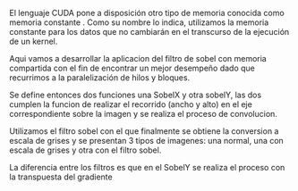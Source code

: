 El lenguaje CUDA pone a disposición otro tipo de memoria conocida como memoria constante .
Como su nombre lo indica, utilizamos la memoria constante para los datos que no 
cambiarán en el transcurso de la ejecución de un kernel.

Aqui vamos a desarrollar la aplicacion del filtro de sobel con memoria compartida con el fin
de encontrar un mejor desempeño dado que recurrimos a la paralelización de hilos y bloques.

Se define entonces dos funciones una SobelX y otra sobelY, las dos cumplen la funcion de 
realizar el recorrido (ancho y alto) en el eje correspondiente sobre la imagen y se realiza 
el proceso de convolucion.

Utilizamos el filtro sobel con el que finalmente se obtiene la conversion a escala de grises 
y se presentan 3 tipos de imagenes: una normal, una con escala de grises y otra con el filtro sobel.

La diferencia entre los filtros es que en el SobelY se realiza el proceso con la transpuesta del gradiente
